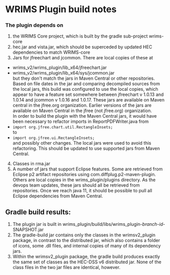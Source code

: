 # WRIMS Plugin build notes

### The plugin depends on 
1. the WRIMS Core project, which is built by the gradle sub-project wrims-core
2. hec.jar and vista.jar, which should be superceded by updated HEC dependencies to match WRIMS-core
3. Jars for jfreechart and jcommon. There are local copies of these at 
  - wrims_v2/wrims_plugin/lib_x64/jfreechart.jar
  - wrims_v2/wrims_plugin/lib_x64/sys/jcommon.jar<br>
but they don't match the jars in Maven Central or other repositories. Based on 
file dates in the jar and comparing decompiled sources from the local jars, this 
build was configured to use the local copies, which appear to have a feature set 
 somewhere between jfreechart v 1.0.13 and 1.0.14 and jcommon v 1.0.16 and 1.0.17. These jars 
are available on Maven central in the jfree.org organization. Earlier versions of 
the jars are available on Maven Central in the jfree (not jfree.org) organization.<br>
In order to build the plugin with the Maven Central jars, it would have been necessary to 
refactor imports in ReportPDFWriter.java from
  - `import org.jfree.chart.util.RectangleInsets;`
<br>to
  - `import org.jfree.ui.RectangleInsets;`<br>
and possibly other changes. The local jars were used to avoid this refactoring. 
This should be updated to use supported jars from Maven Central. 
4. Classes in rma.jar
5. A number of jars that support Eclipse features. Some are retrieved from Eclipse 
p2 artifact repositories using com.diffplug.p2-maven-plugin. Others are local copies in 
the wrims_plugin/plugins directory. As the devops team updates, these jars should all be 
retrieved from repositories. Once we reach java 11, it should be possible to pull all 
Eclipse dependencies from Maven Central.

## Gradle build results:
1. The plugin jar is built in wrims_plugin/build/libs/wrims_plugin-*branch-id*-SNAPSHOT.jar
2. The gradle-build jar contains only the classes in the wrimsv2_plugin package, in contrast to 
the distributed jar, which also contains a folder of icons, some .dll files, and 
internal copies of many of its dependency jars.
3. Within the wrimsv2_plugin package, the gradle build produces exactly the same set of 
classes as the HEC-DSS v6 distributed jar. None of the class files in the two jar files are
identical, however.
